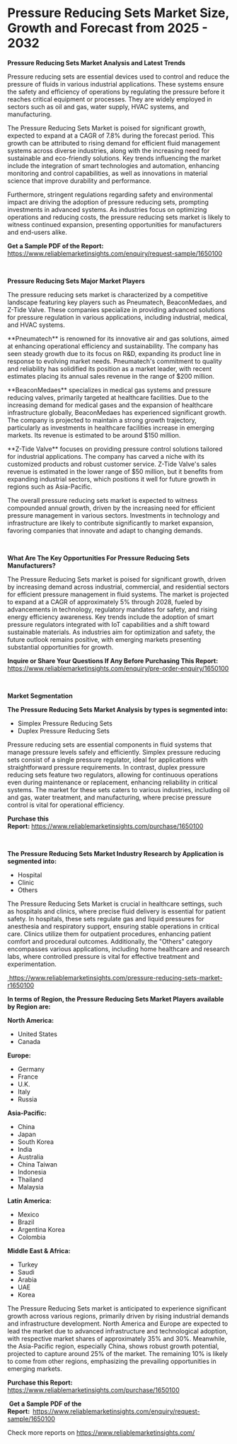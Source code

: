 <p><h1>Pressure Reducing Sets Market Size, Growth and Forecast from 2025 - 2032</h1></p><p><strong>Pressure Reducing Sets Market Analysis and Latest Trends</strong></p>
<p><p>Pressure reducing sets are essential devices used to control and reduce the pressure of fluids in various industrial applications. These systems ensure the safety and efficiency of operations by regulating the pressure before it reaches critical equipment or processes. They are widely employed in sectors such as oil and gas, water supply, HVAC systems, and manufacturing.</p><p>The Pressure Reducing Sets Market is poised for significant growth, expected to expand at a CAGR of 7.8% during the forecast period. This growth can be attributed to rising demand for efficient fluid management systems across diverse industries, along with the increasing need for sustainable and eco-friendly solutions. Key trends influencing the market include the integration of smart technologies and automation, enhancing monitoring and control capabilities, as well as innovations in material science that improve durability and performance.</p><p>Furthermore, stringent regulations regarding safety and environmental impact are driving the adoption of pressure reducing sets, prompting investments in advanced systems. As industries focus on optimizing operations and reducing costs, the pressure reducing sets market is likely to witness continued expansion, presenting opportunities for manufacturers and end-users alike.</p></p>
<p><strong>Get a Sample PDF of the Report:&nbsp;</strong> <a href="https://www.reliablemarketinsights.com/enquiry/request-sample/1650100?utm_campaign=2514&utm_medium=2&utm_source=Github&utm_content=ia&utm_term=23032025&utm_id=pressure-reducing-sets">https://www.reliablemarketinsights.com/enquiry/request-sample/1650100</a></p>
<p>&nbsp;</p>
<p><strong>Pressure Reducing Sets Major Market Players</strong></p>
<p><p>The pressure reducing sets market is characterized by a competitive landscape featuring key players such as Pneumatech, BeaconMedaes, and Z-Tide Valve. These companies specialize in providing advanced solutions for pressure regulation in various applications, including industrial, medical, and HVAC systems.</p><p>**Pneumatech** is renowned for its innovative air and gas solutions, aimed at enhancing operational efficiency and sustainability. The company has seen steady growth due to its focus on R&D, expanding its product line in response to evolving market needs. Pneumatech's commitment to quality and reliability has solidified its position as a market leader, with recent estimates placing its annual sales revenue in the range of $200 million.</p><p>**BeaconMedaes** specializes in medical gas systems and pressure reducing valves, primarily targeted at healthcare facilities. Due to the increasing demand for medical gases and the expansion of healthcare infrastructure globally, BeaconMedaes has experienced significant growth. The company is projected to maintain a strong growth trajectory, particularly as investments in healthcare facilities increase in emerging markets. Its revenue is estimated to be around $150 million.</p><p>**Z-Tide Valve** focuses on providing pressure control solutions tailored for industrial applications. The company has carved a niche with its customized products and robust customer service. Z-Tide Valve's sales revenue is estimated in the lower range of $50 million, but it benefits from expanding industrial sectors, which positions it well for future growth in regions such as Asia-Pacific.</p><p>The overall pressure reducing sets market is expected to witness compounded annual growth, driven by the increasing need for efficient pressure management in various sectors. Investments in technology and infrastructure are likely to contribute significantly to market expansion, favoring companies that innovate and adapt to changing demands.</p></p>
<p>&nbsp;</p>
<p><strong>What Are The Key Opportunities For Pressure Reducing Sets Manufacturers?</strong></p>
<p><p>The Pressure Reducing Sets market is poised for significant growth, driven by increasing demand across industrial, commercial, and residential sectors for efficient pressure management in fluid systems. The market is projected to expand at a CAGR of approximately 5% through 2028, fueled by advancements in technology, regulatory mandates for safety, and rising energy efficiency awareness. Key trends include the adoption of smart pressure regulators integrated with IoT capabilities and a shift toward sustainable materials. As industries aim for optimization and safety, the future outlook remains positive, with emerging markets presenting substantial opportunities for growth.</p></p>
<p><strong>Inquire or Share Your Questions If Any Before Purchasing This Report:</strong> <a href="https://www.reliablemarketinsights.com/enquiry/pre-order-enquiry/1650100?utm_campaign=2514&utm_medium=2&utm_source=Github&utm_content=ia&utm_term=23032025&utm_id=pressure-reducing-sets">https://www.reliablemarketinsights.com/enquiry/pre-order-enquiry/1650100</a></p>
<p>&nbsp;</p>
<p><strong>Market Segmentation</strong></p>
<p><strong>The Pressure Reducing Sets Market Analysis by types is segmented into:</strong></p>
<p><ul><li>Simplex Pressure Reducing Sets</li><li>Duplex Pressure Reducing Sets</li></ul></p>
<p><p>Pressure reducing sets are essential components in fluid systems that manage pressure levels safely and efficiently. Simplex pressure reducing sets consist of a single pressure regulator, ideal for applications with straightforward pressure requirements. In contrast, duplex pressure reducing sets feature two regulators, allowing for continuous operations even during maintenance or replacement, enhancing reliability in critical systems. The market for these sets caters to various industries, including oil and gas, water treatment, and manufacturing, where precise pressure control is vital for operational efficiency.</p></p>
<p><strong>Purchase this Report:&nbsp;</strong><a href="https://www.reliablemarketinsights.com/purchase/1650100?utm_campaign=2514&utm_medium=2&utm_source=Github&utm_content=ia&utm_term=23032025&utm_id=pressure-reducing-sets">https://www.reliablemarketinsights.com/purchase/1650100</a></p>
<p>&nbsp;</p>
<p><strong>The Pressure Reducing Sets Market Industry Research by Application is segmented into:</strong></p>
<p><ul><li>Hospital</li><li>Clinic</li><li>Others</li></ul></p>
<p><p>The Pressure Reducing Sets Market is crucial in healthcare settings, such as hospitals and clinics, where precise fluid delivery is essential for patient safety. In hospitals, these sets regulate gas and liquid pressures for anesthesia and respiratory support, ensuring stable operations in critical care. Clinics utilize them for outpatient procedures, enhancing patient comfort and procedural outcomes. Additionally, the "Others" category encompasses various applications, including home healthcare and research labs, where controlled pressure is vital for effective treatment and experimentation.</p></p>
<p><a href="https://www.reliablemarketinsights.com/pressure-reducing-sets-market-r1650100?utm_campaign=2514&utm_medium=2&utm_source=Github&utm_content=ia&utm_term=23032025&utm_id=pressure-reducing-sets">&nbsp;https://www.reliablemarketinsights.com/pressure-reducing-sets-market-r1650100</a></p>
<p><strong>In terms of Region, the Pressure Reducing Sets Market Players available by Region are:</strong></p>
<p>
    <p> <strong> North America: </strong>
        <ul>
            <li>United States</li>
            <li>Canada</li>
        </ul>
        </p> 
    <p> <strong> Europe: </strong>
        <ul>
            <li>Germany</li>
            <li>France</li>
            <li>U.K.</li>
            <li>Italy</li>
            <li>Russia</li>
        </ul>
        </p> 
    <p> <strong> Asia-Pacific: </strong>
        <ul>
            <li>China</li>
            <li>Japan</li>
            <li>South Korea</li>
            <li>India</li>
            <li>Australia</li>
            <li>China Taiwan</li>
            <li>Indonesia</li>
            <li>Thailand</li>
            <li>Malaysia</li>
        </ul>
        </p> 
    <p> <strong> Latin America: </strong>
        <ul>
            <li>Mexico</li>
            <li>Brazil</li>
            <li>Argentina Korea</li>
            <li>Colombia</li>
        </ul>
        </p> 
    <p> <strong> Middle East & Africa: </strong>
        <ul>
            <li>Turkey</li>
            <li>Saudi</li>
            <li>Arabia</li>
            <li>UAE</li>
            <li>Korea</li>
        </ul>
    </p>
    </p>
<p><p>The Pressure Reducing Sets market is anticipated to experience significant growth across various regions, primarily driven by rising industrial demands and infrastructure development. North America and Europe are expected to lead the market due to advanced infrastructure and technological adoption, with respective market shares of approximately 35% and 30%. Meanwhile, the Asia-Pacific region, especially China, shows robust growth potential, projected to capture around 25% of the market. The remaining 10% is likely to come from other regions, emphasizing the prevailing opportunities in emerging markets.</p></p>
<p><strong>Purchase this Report: </strong><a href="https://www.reliablemarketinsights.com/purchase/1650100?utm_campaign=2514&utm_medium=2&utm_source=Github&utm_content=ia&utm_term=23032025&utm_id=pressure-reducing-sets">https://www.reliablemarketinsights.com/purchase/1650100</a></p>
<p>&nbsp;<strong>Get a Sample PDF of the Report:&nbsp;&nbsp;</strong><a href="https://www.reliablemarketinsights.com/enquiry/request-sample/1650100?utm_campaign=2514&utm_medium=2&utm_source=Github&utm_content=ia&utm_term=23032025&utm_id=pressure-reducing-sets">https://www.reliablemarketinsights.com/enquiry/request-sample/1650100</a></p>
<p><strong></strong></p>
<p>Check more reports on <a href="https://www.reliablemarketinsights.com/?utm_campaign=2514&utm_medium=2&utm_source=Github&utm_content=ia&utm_term=23032025&utm_id=pressure-reducing-sets">https://www.reliablemarketinsights.com/</a></p>